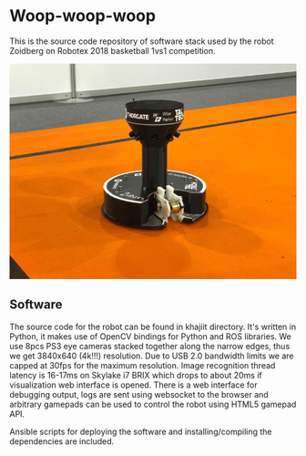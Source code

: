 # Woop-woop-woop

This is the source code repository of software stack used by the robot Zoidberg on Robotex 2018 basketball 1vs1 competition.

<img src="doc/woopwoop.jpg"/>

## Software

The source code for the robot can be found in khajiit directory.
It's written in Python, it makes use of OpenCV bindings for Python and ROS libraries. We use 8pcs PS3 eye cameras stacked together along the narrow edges, thus we get 3840x640 (4k!!!) resolution. Due to USB 2.0 bandwidth limits we are capped at 30fps for the maximum resolution. Image recognition thread latency is 16-17ms on Skylake i7 BRIX which drops to about 20ms if visualization web interface is opened. There is a web interface for debugging output, logs are sent using websocket to the browser and arbitrary gamepads can be used to control the robot using HTML5 gamepad API.

Ansible scripts for deploying the software and installing/compiling the dependencies are included.
    
    

